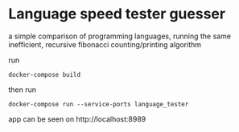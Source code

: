 # Language speed tester guesser

a simple comparison of programming languages, running the same inefficient, recursive fibonacci counting/printing algorithm

run
```
docker-compose build
```
then run
```
docker-compose run --service-ports language_tester
```
app can be seen on http://localhost:8989